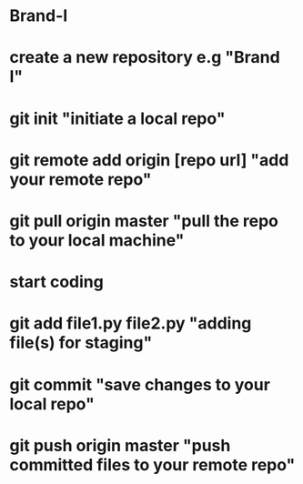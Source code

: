 # Brand-I

# create a new repository e.g "Brand I"
# git init "initiate a local repo"
# git remote add origin [repo url] "add your remote repo"
# git pull origin master "pull the repo to your local machine"
# start coding
# git add file1.py file2.py "adding file(s) for staging"
# git commit "save changes to your local repo"
# git push origin master "push committed files to your remote repo"
